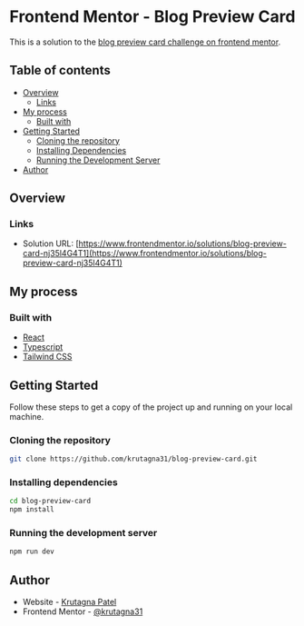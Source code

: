 # Frontend Mentor - Blog Preview Card

This is a solution to the [blog preview card challenge on frontend mentor](https://www.frontendmentor.io/challenges/blog-preview-card-ckPaj01IcS).

## Table of contents

- [Overview](#overview)
  - [Links](#links)
- [My process](#my-process)
  - [Built with](#built-with)
- [Getting Started](#getting-started)
  - [Cloning the repository](#cloning-the-repository)
  - [Installing Dependencies](#installing-dependencies)
  - [Running the Development Server](#running-the-development-server)
- [Author](#author)

## Overview

### Links

- Solution URL: [https://www.frontendmentor.io/solutions/blog-preview-card-nj35l4G4T1](https://www.frontendmentor.io/solutions/blog-preview-card-nj35l4G4T1)

## My process

### Built with

- [React](https://react.dev/)
- [Typescript](https://www.typescriptlang.org/)
- [Tailwind CSS](https://tailwindcss.com/)

## Getting Started

Follow these steps to get a copy of the project up and running on your local machine.

### Cloning the repository

```sh
git clone https://github.com/krutagna31/blog-preview-card.git
```

### Installing dependencies

```sh
cd blog-preview-card
npm install
```

### Running the development server

```sh
npm run dev
```

## Author

- Website - [Krutagna Patel](https://flowcv.me/krutagna-patel)
- Frontend Mentor - [@krutagna31](https://www.frontendmentor.io/profile/krutagna31)
